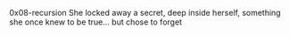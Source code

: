 0x08-recursion
She locked away a secret, deep inside herself, something she once knew to be true... but chose to forget
